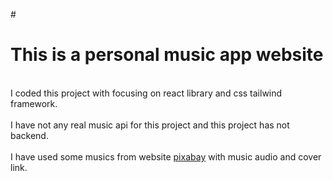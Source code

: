 #<h1>This is a personal music app website</h1><br />
I coded this project with focusing on react library and css tailwind framework.<br /><br />
I have not any real music api for this project and this project has not backend.<br /><br />
I have used some musics from website [pixabay](https://pixabay.com/music/) with music audio and cover link.<br /><br />


 
